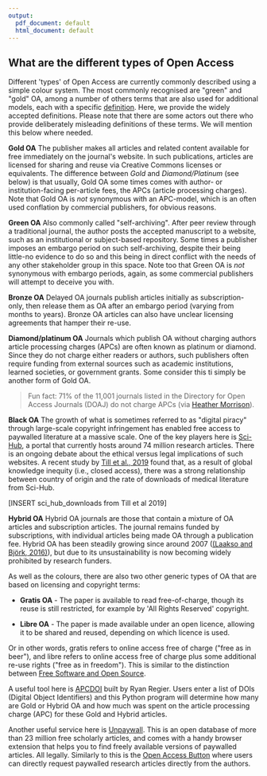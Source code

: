 ```yaml
---
output:
  pdf_document: default
  html_document: default
---
```


## What are the different types of Open Access <a name="types"></a>

Different 'types' of Open Access  are currently commonly described using a simple colour system. The most commonly recognised are "green" and "gold" OA, among a number of others terms that are also used for additional models, each with a specific [definition](http://www.righttoresearch.org/resources/OpenResearchGlossary/). Here, we provide the widely accepted definitions. Please note that there are some actors out there who provide deliberately misleading definitions of these terms. We will mention this below where needed.

**Gold OA**
The publisher makes all articles and related content available for free immediately on the journal's website. In such publications, articles are licensed for sharing and reuse via Creative Commons licenses or equivalents. The difference between *Gold* and *Diamond/Platinum* (see below) is that usually, Gold OA some times comes with author- or institution-facing per-article fees, the APCs (article processing charges). Note that Gold OA is *not* synonymous with an APC-model, which is an often used conflation by commercial publishers, for obvious reasons.

**Green OA**
Also commonly called "self-archiving". After peer review through a traditional journal, the author posts the accepted manuscript to a website, such as an institutional or subject-based repository. Some times a publisher imposes an embargo period on such self-archiving, despite their being little-no evidence to do so and this being in direct conflict with the needs of any other stakeholder group in this space. Note too that Green OA is *not* synonymous with embargo periods, again, as some commercial publishers will attempt to deceive you with.

**Bronze OA**
Delayed OA journals publish articles initially as subscription-only, then release them as OA after an embargo period (varying from months to years). Bronze OA articles can also have unclear licensing agreements that hamper their re-use.

**Diamond/platinum OA**
Journals which publish OA without charging authors article processing charges (APCs) are often known as platinum or diamond. Since they do not charge either readers or authors, such publishers often require funding from external sources such as academic institutions, learned societies, or government grants. Some consider this ti simply be another form of Gold OA.

> Fun fact: 71% of the 11,001 journals listed in the Directory for Open Access Journals (DOAJ) do not charge APCs (via [Heather Morrison](https://sustainingknowledgecommons.org/2018/02/06/doaj-apc-information-as-of-jan-31-2018/)).

**Black OA**
The growth of what is sometimes referred to as "digital piracy" through large-scale copyright infringement has enabled free access to paywalled literature at a massive scale. One of the key players here is [Sci-Hub](http://www.sci-hub.tw/), a portal that currently hosts around 74 million research articles. There is an ongoing debate about the ethical versus legal implications of such websites. A recent study by [Till et al., 2019](https://github.com/OpenScienceMOOC/Module-6-Open-Access-to-Research-Papers/blob/master/Reading%20Material_Open%20Access%20to%20Research%20Papers/Till%20et%20al.%2C%202019.pdf) found that, as a result of global knowledge inequity (i.e., closed access), there was a strong relationship between country of origin and the rate of downloads of medical literature from Sci-Hub.

[INSERT sci_hub_downloads from Till et al 2019]

**Hybrid OA**
Hybrid OA journals are those that contain a mixture of OA articles and subscription articles. The journal remains funded by subscriptions, with individual articles being made OA through a publication fee. Hybrid OA has been steadily growing since around 2007 ([(Laakso and Björk, 2016)](https://github.com/OpenScienceMOOC/Module-6-Open-Access-to-Research-Papers/blob/master/Reading%20Material_Open%20Access%20to%20Research%20Papers/Laakso%20and%20Bjork%2C%202016.pdf)), but due to its unsustainability is now becoming widely prohibited by research funders.

As well as the colours, there are also two other generic types of OA that are based on licensing and copyright terms:

* **Gratis OA** - The paper is available to read free-of-charge, though its reuse is still restricted, for example by 'All Rights Reserved' copyright.

* **Libre OA** - The paper is made available under an open licence, allowing it to be shared and reused, depending on which licence is used.

Or in other words, gratis refers to online access free of charge ("free as in beer"), and libre refers to online access free of charge plus some additional re-use rights ("free as in freedom"). This is similar to the distinction between [Free Software and Open Source](https://eliademy.com/catalog/oer/module-5-open-research-software-and-open-source.html).

A useful tool here is [APCDOI](https://github.com/ryregier/APCDOI) built by Ryan Regier. Users enter a list of DOIs (Digital Object Identifiers) and this Python program will determine how many are Gold or Hybrid OA and how much was spent on the article processing charge (APC) for these Gold and Hybrid articles.

Another useful service here is [Unpaywall](http://unpaywall.org/). This is an open database of more than 23 million free scholarly articles, and comes with a handy browser extension that helps you to find freely available versions of paywalled articles. All legally. Similarly to this is the [Open Access Button](https://openaccessbutton.org/) where users can directly request paywalled research articles directly from the authors.
